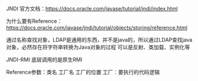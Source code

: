 JNDI 官方文档：https://docs.oracle.com/javase/tutorial/jndi/index.html

为什么要有Reference：https://docs.oracle.com/javase/jndi/tutorial/objects/storing/reference.html



通过名称查找对象，LDAP是通用的东西，并不是java的，所以通过LDAP查找java对象，必然存在将字符串转换为Java对象的过程 可以是反射、类加载、实例化等

JNDI-RMI  底层调用的是原生RMI

Reference参数：类名 工厂名 工厂的位置   工厂：要执行的代码逻辑

